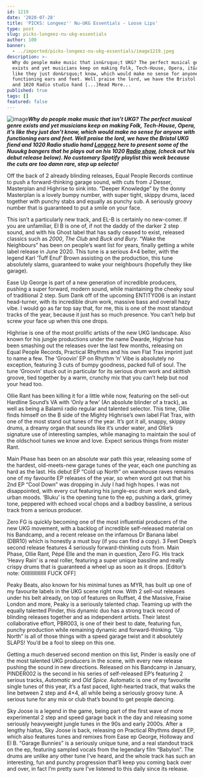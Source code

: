 ```yaml
---
id: 1219
date: '2020-07-28'
title: 'PICKS: Longeez'' Nu-UKG Essentials - Loose Lips'
type: post
slug: picks-longeez-nu-ukg-essentials
author: 100
banner:
  - ../imported/picks-longeez-nu-ukg-essentials/image1219.jpeg
description: >-
  Why do people make music that isn&rsquo;t UKG? The perfect musical genre
  exists and yet musicians keep on making Folk, Tech-House, Opera, it&rsquo;s
  like they just don&rsquo;t know, which would make no sense for anyone with
  functioning ears and feet. Well praise the lord, we have the Bristol UKG fiend
  and 1020 Radio studio hand [...]Read More...
published: true
tags: []
featured: false
---
```

![image](../../imported/picks-longeez-nu-ukg-essentials/image1219.jpeg)**_Why do people make music that isn’t UKG? The perfect musical genre exists and yet musicians keep on making Folk, Tech-House, Opera, it’s like they just don’t know, which would make no sense for anyone with functioning ears and feet. Well praise the lord, we have the Bristol UKG fiend and 1020 Radio studio hand [Longeez](https://www.instagram.com/longeez_/) here to present some of the Nuuukg bangers that he plays out on his 1020 [Radio show](https://www.mixcloud.com/1020Radio/capri-swung-w-longeez-2nd-july-2020/), (check out his debut release below). No customary Spotify playlist this week because the cuts are too damn rare, step up selecta!_** 

Off the back of 2 already blinding releases, Equal People Records continue to push a forward-thinking garage sound, with cuts from J Desser, Masterplan and Highrise to sink into. “Deeper Knowledge” by the donny Masterplan is a lovely bumpy number, with super tight, skippy drums, laced together with punchy stabs and equally as punchy sub. A seriously groovy number that is guaranteed to put a smile on your face.

This isn’t a particularly new track, and EL-B is certainly no new-comer. If you are unfamiliar, El B is one of, if not the daddy of the darker 2 step sound, and with his Ghost label that has sadly ceased to exist, released classics such as _2000_, _The Club_ and _Buck and Bury_. “Wake the Neighbours” has been on people’s want list for years, finally getting a white label release in June 2020. This tune is a serious 4×4 belter, with the legend Karl ‘Tuff Enuf’ Brown assisting on the production, this tune absolutely slams, guaranteed to wake your neighbours (hopefully they like garage).

Ease Up George is part of a new generation of incredible producers, pushing a super forward, modern sound, while maintaining the cheeky soul of traditional 2 step. Sum Dank off of the upcoming ENTITY006 is an instant head-turner, with its incredible drum work, massive bass and overall hazy vibe. I would go as far top say that, for me, this is one of the most standout tracks of the year, because it just has so much presence. You can’t help but screw your face up when this one drops.

Highrise is one of the most prolific artists of the new UKG landscape. Also known for his jungle productions under the name Dwarde, Highrise has been smashing out the releases over the last few months, releasing on Equal People Records, Practical Rhythms and his own Flat Trax imprint just to name a few. The ‘Groovin’ EP on Rhythm ‘n’ Vibe is absolutely no exception, featuring 3 cuts of bumpy goodness, packed full of soul. The tune ‘Groovin’ stuck out in particular for its serious drum work and skittish groove, tied together by a warm, crunchy mix that you can’t help but nod your head too.

Ollie Rant has been killing it for a little while now, featuring on the sell-out Hardline Sound’s VA with ‘Only a few’ (An absolute blinder of a track), as well as being a Balamii radio regular and talented selector. This time, Ollie finds himself on the B side of the Mighty Highrise’s own label Flat Trax, with one of the most stand out tunes of the year. It’s got it all, snappy, skippy drums, a dreamy organ that sounds like it’s under water, and Ollie’s signature use of interesting samples, while managing to maintain the soul of the oldschool tunes we know and love. Expect serious things from mister Rant.

Main Phase has been on an absolute war path this year, releasing some of the hardest, old-meets-new garage tunes of the year, each one punching as hard as the last. His debut EP “Cold up North” on warehouse raves remains one of my favourite EP releases of the year, so when word got out that his 2nd EP “Cool Down” was dropping in July I had high hopes. I was not disappointed, with every cut featuring his jungle-esc drum work and dark, urban moods. ‘Bluku’ is the opening tune to the ep, pushing a dark, grimey tone, peppered with echoed vocal chops and a badboy bassline, a serious track from a serious producer.

Zero FG is quickly becoming one of the most influential producers of the new UKG movement, with a backlog of incredible self-released material on his Bandcamp, and a recent release on the infamous Dr Banana label (DBR10) which is honestly a must buy (if you can find a copy). 3 Feet Deep’s second release features 4 seriously forward-thinking cuts from. Main Phase, Ollie Rant, Pépé Elle and the man in question, Zero FG. His track ‘Heavy Rain’ is a real roller, featuring a super unique bassline and really crispy drums that is guaranteed a wheel up as soon as it drops. \[Editor’s note: OIIIIIIIIIIIIIII FUCK OFF\]

Peaky Beats, also known for his minimal tunes as MYR, has built up one of my favourite labels in the UKG scene right now. With 2 sell-out releases under his belt already, on top of features on Ruffset, 4 the Massive, Fraise London and more, Peaky is a seriously talented chap. Teaming up with the equally talented Pinder, this dynamic duo has a strong track record of blinding releases together and as independent artists. Their latest collaborative effort, PBR003, is one of their best to date, featuring fun, punchy production while remaining dynamic and forward-thinking. “Up North” is all of those things with a speed garage twist and it absolutely SLAPS! You’d be a fool to sleep on this one.

Getting a much deserved second mention on this list, Pinder is easily one of the most talented UKG producers in the scene, with every new release pushing the sound in new directions. Released on his Bandcamp in January, PINDER002 is the second in his series of self-released EP’s featuring 2 serious tracks, _Automatic_ and _Old Spice_. Automatic is one of my favourite single tunes of this year, it’s a fast paced, light-hearted track, that walks the line between 2 step and 4×4, all while being a seriously groovy tune. A serious tune for any mix or club that’s bound to get people dancing.

Sky Joose is a legend in the game, being part of the first wave of more experimental 2 step and speed garage back in the day and releasing some seriously heavyweight jungle tunes in the 90s and early 2000s. After a lengthy hiatus, Sky Joose is back, releasing on Practical Rhythms deput EP, which also features tunes and remixes from Ease ep George, Holloway and El B. “Garage Bunnies” is a seriously unique tune, and a real standout track on the ep, featuring sampled vocals from the legendary film “Babylon”. The drums are unlike any other tune I’ve heard, and the whole track has such an interesting, fun and punchy progression that’ll keep you coming back over and over, in fact I’m pretty sure I’ve listened to this daily since its release.